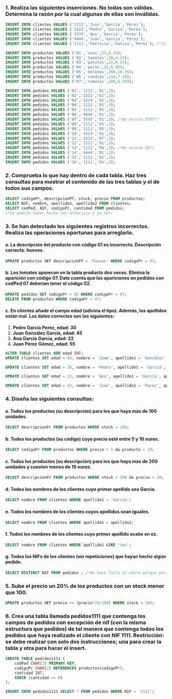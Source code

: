 ### 1. Realiza las siguientes inserciones. No todas son válidas. Determina la razón por la cual algunas de ellas son inválidas.

```SQL
INSERT INTO clientes VALUES ('1111','Juan','Garcia','Perez');
INSERT INTO clientes VALUES ('2222','Pedro','Garcia','Perez');
INSERT INTO clientes VALUES ('3333','Ana','Garcia','Perez');
INSERT INTO clientes VALUES ('4444','Juan','Garcia','Perez');
INSERT INTO clientes VALUES ('1111','Patricia','Garcia','Perez'); /*1111 ya existe*/

INSERT INTO productos VALUES ('01','xxxx',23,6.35);
INSERT INTO productos VALUES ('02','tomates',30,4.15);
INSERT INTO productos VALUES ('03','patatas',21,0.33);
INSERT INTO productos VALUES ('04','peras',22,6.85);
INSERT INTO productos VALUES ('05','melones',260,10.35);
INSERT INTO productos VALUES ('06','sandías',210,7.35);
INSERT INTO productos VALUES ('07','tomates',200,6.359);

INSERT INTO pedidos VALUES ('01','1111','01',3);
INSERT INTO pedidos VALUES ('02','2222','02',3);
INSERT INTO pedidos VALUES ('03','3333','02',3);
INSERT INTO pedidos VALUES ('04','1111','01',3);
INSERT INTO pedidos VALUES ('05','1111','01',3);
INSERT INTO pedidos VALUES ('06','4444','01',3);
INSERT INTO pedidos VALUES ('07','5555','01',3); /*No existe 5555*/
INSERT INTO pedidos VALUES ('08','1111','05',3); 
INSERT INTO pedidos VALUES ('09','1111','05',3); 
INSERT INTO pedidos VALUES ('10','3333','01',3); 
INSERT INTO pedidos VALUES ('11','3333','07',3);
INSERT INTO pedidos VALUES ('12','1111','01',3);
INSERT INTO pedidos VALUES ('13','1111','08',3); /*No existe 08*/
INSERT INTO pedidos VALUES ('14','4444','01',3);
INSERT INTO pedidos VALUES ('15','1111','01',3);
INSERT INTO pedidos VALUES ('16','1111','01',3);

```
### 2. Comprueba lo que hay dentro de cada tabla. Haz tres consultas para mostrar el contenido de las tres tablas y el de todos sus campos.

```SQL
SELECT codigoPr, descripcionPf, stock, precio FROM productos;
SELECT NIF, nombre, apellido1, apellido2 FROM clientes;
SELECT codPed, NIF, codigoPr, cantidad FROM pedidos;
/*Se podría haber hecho con asterisco y ya xd*/
```

### 3. Se han detectado los siguientes registros incorrectos. Realiza las operaciones oportunas para arreglarlo.
#### a. La descripción del producto con código 01 es incorrecta. Descripción correcta: huevos.
```sql
UPDATE productos SET descripcionPf = 'huevos' WHERE codigoPr = 01;
```
#### b. Los tomates aparecen en la tabla producto dos veces. Elimina la aparición con código 07. Date cuenta que las apariciones en pedidos con codPed 07 deberían tener el código 02.

```sql
UPDATE pedidos SET codigoPr = 02 WHERE codigoPr = 07;
DELETE FROM productos WHERE codigoPr = 07;
```
#### c. En clientes añade el campo edad (adivina el tipo). Además, los apellidos están mal. Los datos correctos son los siguientes:

1. **Pedro García Perez, edad: 30**
2. **Juan González García, edad: 45**
3. **Ana García García, edad: 22**
4. **Juan Pérez Gómez, edad: 55**

```sql
ALTER TABLE clientes ADD edad INT;
UPDATE clientes SET edad = 45, nombre = 'Juan', apellido1 = 'González', apellido2 = 'García' WHERE NIF = '1111';

UPDATE clientes SET edad = 30, nombre = 'Pedro', apellido1 = 'García', apellido2 = 'Perez' WHERE NIF = '2222';

UPDATE clientes SET edad = 22, nombre = 'Ana', apellido1 = 'García', apellido2 = 'García' WHERE NIF = '3333';

UPDATE clientes SET edad = 55, nombre = 'Juan', apellido1 = 'Perez', apellido2 = 'Gomez' WHERE NIF = '4444';
```

### 4. Diseña las siguientes consultas:
#### a. Todos los productos (su descripción) para los que haya más de 100 unidades.
```sql
SELECT descripcionPr FROM productos WHERE stock > 100;
```
#### b. Todos los productos (su código) cuyo precio esté entre 5 y 10 euros.
```sql
SELECT codigoPr FROM productos WHERE precio > 5 && producto < 10;
```
#### c. Todos los productos (su descripción) para los que haya más de 200 unidades y cuesten menos de 10 euros.
```sql
SELECT descripcionPr FROM productos WHERE stock > 200 && precio < 10;
```
#### d. Todos los nombres de los clientes cuyo primer apellido sea García.
```sql
SELECT nombre FROM clientes WHERE apellido1 = 'Garcia';
```
#### e. Todos los nombres de los clientes cuyos apellidos sean iguales.
```sql
SELECT nombre FROM clientes WHERE apellido1 = apellido2;
```
#### f. Todos los nombres de los clientes cuyo primer apellido acabe en ez.
```sql
SELECT nombre FROM clientes WHERE apellido1 LIKE '%ez';
```
#### g. Todos los NIFs de los clientes (sin repeticiones) que hayan hecho algún pedido.
```sql
SELECT DISTINCT NIF FROM pedidos ; /*No hace falta el where porque para estar en la tabla ha tenido que hacer al menos algún pedido*/
```
### 5. Sube el precio un 20% de los productos con un stock menor que 100.

```sql
UPDATE productos SET precio += (precio*20/100) WHERE stock < 100;
```
### 6. Crea una tabla llamada pedidos1111 que contenga los campos de pedidos con excepción de nif (con la misma estructura que pedidos) de tal manera que contenga todos los pedidos que haya realizado el cliente con NIF 1111. Restricción: se debe realizar con solo dos instrucciones; una para crear la tabla y otra para hacer el insert.

```sql
CREATE TABLE pedidos1111 (
	codPed CHAR(3) PRIMARY KEY,
	codigoPr CHAR(2) REFERENCES productos(codigoPr),
	cantidad INT,
	CHECK (cantidad >= 0)
);

INSERT INTO pedidos1111 SELECT * FROM pedidos WHERE NIF = '1111';
```

